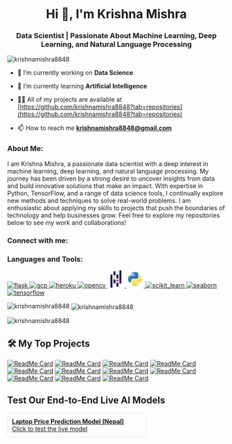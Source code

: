 <h1 align="center">Hi 👋, I'm Krishna Mishra</h1>
<h3 align="center">Data Scientist | Passionate About Machine Learning, Deep Learning, and Natural Language Processing</h3>

<p align="left"> <img src="https://komarev.com/ghpvc/?username=krishnamishra8848&label=Profile%20views&color=0e75b6&style=flat" alt="krishnamishra8848" /> </p>

- 🔭 I’m currently working on **Data Science**

- 🌱 I’m currently learning **Artificial Intelligence**

- 👨‍💻 All of my projects are available at [https://github.com/krishnamishra8848?tab=repositories](https://github.com/krishnamishra8848?tab=repositories)

- 📫 How to reach me **krishnamishra8848@gmail.com**

<h3 align="left">About Me:</h3> <p align="left">I am Krishna Mishra, a passionate data scientist with a deep interest in machine learning, deep learning, and natural language processing. My journey has been driven by a strong desire to uncover insights from data and build innovative solutions that make an impact. With expertise in Python, TensorFlow, and a range of data science tools, I continually explore new methods and techniques to solve real-world problems. I am enthusiastic about applying my skills to projects that push the boundaries of technology and help businesses grow. Feel free to explore my repositories below to see my work and collaborations!</p>

<h3 align="left">Connect with me:</h3>
<p align="left">
</p>

<h3 align="left">Languages and Tools:</h3>
<p align="left"> <a href="https://flask.palletsprojects.com/" target="_blank" rel="noreferrer"> <img src="https://www.vectorlogo.zone/logos/pocoo_flask/pocoo_flask-icon.svg" alt="flask" width="40" height="40"/> </a> <a href="https://cloud.google.com" target="_blank" rel="noreferrer"> <img src="https://www.vectorlogo.zone/logos/google_cloud/google_cloud-icon.svg" alt="gcp" width="40" height="40"/> </a> <a href="https://heroku.com" target="_blank" rel="noreferrer"> <img src="https://www.vectorlogo.zone/logos/heroku/heroku-icon.svg" alt="heroku" width="40" height="40"/> </a> <a href="https://opencv.org/" target="_blank" rel="noreferrer"> <img src="https://www.vectorlogo.zone/logos/opencv/opencv-icon.svg" alt="opencv" width="40" height="40"/> </a> <a href="https://pandas.pydata.org/" target="_blank" rel="noreferrer"> <img src="https://raw.githubusercontent.com/devicons/devicon/2ae2a900d2f041da66e950e4d48052658d850630/icons/pandas/pandas-original.svg" alt="pandas" width="40" height="40"/> </a> <a href="https://www.python.org" target="_blank" rel="noreferrer"> <img src="https://raw.githubusercontent.com/devicons/devicon/master/icons/python/python-original.svg" alt="python" width="40" height="40"/> </a> <a href="https://scikit-learn.org/" target="_blank" rel="noreferrer"> <img src="https://upload.wikimedia.org/wikipedia/commons/0/05/Scikit_learn_logo_small.svg" alt="scikit_learn" width="40" height="40"/> </a> <a href="https://seaborn.pydata.org/" target="_blank" rel="noreferrer"> <img src="https://seaborn.pydata.org/_images/logo-mark-lightbg.svg" alt="seaborn" width="40" height="40"/> </a> <a href="https://www.tensorflow.org" target="_blank" rel="noreferrer"> <img src="https://www.vectorlogo.zone/logos/tensorflow/tensorflow-icon.svg" alt="tensorflow" width="40" height="40"/> </a> </p>

<p><img align="left" src="https://github-readme-stats.vercel.app/api/top-langs?username=krishnamishra8848&show_icons=true&locale=en&layout=compact" alt="krishnamishra8848" /></p>

<p>&nbsp;<img align="center" src="https://github-readme-stats.vercel.app/api?username=krishnamishra8848&show_icons=true&locale=en" alt="krishnamishra8848" /></p>

<p><img align="center" src="https://github-readme-streak-stats.herokuapp.com/?user=krishnamishra8848&" alt="krishnamishra8848" /></p>

## 🛠️ My Top Projects

[![ReadMe Card](https://github-readme-stats.vercel.app/api/pin/?username=krishnamishra8848&repo=Laptop_Price_Prediction_Model-machine-learning)](https://github.com/krishnamishra8848/Laptop_Price_Prediction_Model-machine-learning)
[![ReadMe Card](https://github-readme-stats.vercel.app/api/pin/?username=krishnamishra8848&repo=IMDB-Movie-Sentiment-Analysis-machine-learning)](https://github.com/krishnamishra8848/IMDB-Movie-Sentiment-Analysis-machine-learning)
[![ReadMe Card](https://github-readme-stats.vercel.app/api/pin/?username=krishnamishra8848&repo=Email-Spam-Classifier-machine-learning)](https://github.com/krishnamishra8848/Email-Spam-Classifier-machine-learning)
[![ReadMe Card](https://github-readme-stats.vercel.app/api/pin/?username=krishnamishra8848&repo=IPL-Win-Predicion-Model-machine-learning)](https://github.com/krishnamishra8848/IPL-Win-Predicion-Model-machine-learning)
[![ReadMe Card](https://github-readme-stats.vercel.app/api/pin/?username=krishnamishra8848&repo=Dog-vs-Cat-Classification-CNN-Model)](https://github.com/krishnamishra8848/Dog-vs-Cat-Classification-CNN-Model)
[![ReadMe Card](https://github-readme-stats.vercel.app/api/pin/?username=krishnamishra8848&repo=Nepali-Food-Classification-CNN-Model)](https://github.com/krishnamishra8848/Nepali-Food-Classification-CNN-Model)
[![ReadMe Card](https://github-readme-stats.vercel.app/api/pin/?username=krishnamishra8848&repo=Bank-Churn-Prediction-ANN-Model)](https://github.com/krishnamishra8848/Bank-Churn-Prediction-ANN-Model)
[![ReadMe Card](https://github-readme-stats.vercel.app/api/pin/?username=krishnamishra8848&repo=Recycled-vs-Organic-Waste-Classification-CNN)](https://github.com/krishnamishra8848/Recycled-vs-Organic-Waste-Classification-CNN)
[![ReadMe Card](https://github-readme-stats.vercel.app/api/pin/?username=krishnamishra8848&repo=Nepal-Stock-Prediction-Prophet-timeseries)](https://github.com/krishnamishra8848/Nepal-Stock-Prediction-Prophet-timeseries)
[![ReadMe Card](https://github-readme-stats.vercel.app/api/pin/?username=krishnamishra8848&repo=Nepse-Stock-Data-Analysis)](https://github.com/krishnamishra8848/Nepse-Stock-Data-Analysis)
[![ReadMe Card](https://github-readme-stats.vercel.app/api/pin/?username=krishnamishra8848&repo=WhatsApp-Chat-Analysis)](https://github.com/krishnamishra8848/WhatsApp-Chat-Analysis)

<h2 align="left">Test Our End-to-End Live AI Models</h2>

<a href="https://laptop-price-prediction-model-nepal.onrender.com" target="_blank">
  <div style="border: 1px solid #e1e4e8; border-radius: 8px; padding: 10px; width: 300px; margin-bottom: 10px;">
    <h4 style="margin: 0; padding: 0;">Laptop Price Prediction Model (Nepal)</h4>
    <p style="margin: 0; padding: 0;">Click to test the live model</p>
  </div>
</a>




